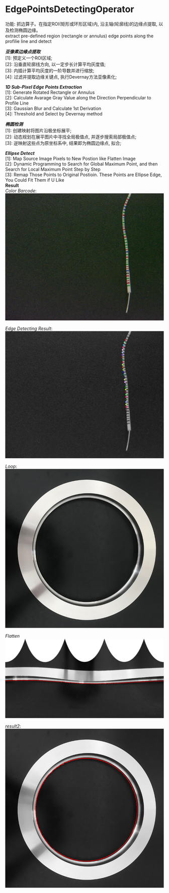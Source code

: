 # EdgePointsDetectingOperator
功能: 抓边算子。在指定ROI(矩形或环形区域)内, 沿主轴(轮廓线)的边缘点提取, 以及检测椭圆边缘。    
extract pre-defined region (rectangle or annulus) edge points along the profilie line and detect 


___亚像素边缘点提取___  
[1]: 预定义一个ROI区域;  
[2]: 沿垂直轮廓线方向, 以一定步长计算平均灰度值;  
[3]: 内插计算平均灰度的一阶导数并进行缩放;  
[4]: 过滤并提取边缘关键点, 执行Devernay方法亚像素化;   

___1D Sub-Pixel Edge Points Extraction___    
[1]: Generate Rotated Rectangle or Annulus   
[2]: Calculate Avarage Gray Value along the Direction Perpendicular to Profile Line  
[3]: Gaussian Blur and Calculate 1st Derivation  
[4]: Threshold and Select by Devernay method   
  
___椭圆检测___  
[1]: 创建映射将图片沿极坐标展平;  
[2]: 动态规划在展平图片中寻找全局极值点, 并逐步搜索局部极值点;  
[3]: 逆映射这些点为原坐标系中, 结果即为椭圆边缘点, 拟合;

___Ellipse Detect___   
[1]: Map Source Image Pixels to New Postion like Flatten Image  
[2]: Dynamic Programming to Search for Global Maximum Point, and then Search for Local Maximum Point Step by Step  
[3]: Remap Those Points to Original Postioin. These Points are Ellipse Edge, You Could Fit Them if U Like  
__Result__  
*Color Barcode*:  
![image](https://github.com/LLiDaBao/EdgePointsDetectingOperator/blob/master/images/color_barcode.jpg)  

*Edge Detecting Result*:  
![image](https://github.com/LLiDaBao/EdgePointsDetectingOperator/blob/master/images/result1.jpg)  

*Loop*:  
![image](https://github.com/LLiDaBao/EdgePointsDetectingOperator/blob/master/images/loop.jpg)  
  
*Flatten*  
![image](https://github.com/LLiDaBao/EdgePointsDetectingOperator/blob/master/images/loop_flatten.jpg)  
  
*result2*:  
![image](https://github.com/LLiDaBao/EdgePointsDetectingOperator/blob/master/images/result2.jpg)
